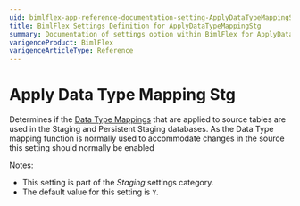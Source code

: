 ```yaml
---
uid: bimlflex-app-reference-documentation-setting-ApplyDataTypeMappingStg
title: BimlFlex Settings Definition for ApplyDataTypeMappingStg
summary: Documentation of settings option within BimlFlex for ApplyDataTypeMappingStg
varigenceProduct: BimlFlex
varigenceArticleType: Reference
---
```


# Apply Data Type Mapping Stg

Determines if the [Data Type Mappings](xref:bimlflex-app-reference-documentation-DataTypeMappings) that are applied to source tables are used in the Staging and Persistent Staging databases. As the Data Type mapping function is normally used to accommodate changes in the source this setting should normally be enabled

Notes:

* This setting is part of the *Staging* settings category.
* The default value for this setting is `Y`.
